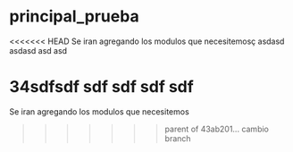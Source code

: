 # principal_prueba
<<<<<<< HEAD
Se iran agregando los modulos que necesitemosç
asdasd
asdasd
asd
asd


34sdfsdf
sdf
sdf
sdf
sdf
=======
Se iran agregando los modulos que necesitemos
>>>>>>> parent of 43ab201... cambio branch
